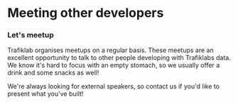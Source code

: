 # Meeting other developers

### Let's meetup

Trafiklab organises meetups on a regular basis. These meetups are an excellent opportunity to talk to other people
developing with Trafiklabs data. We know it's hard to focus with an empty stomach, so we usually offer a drink and some
snacks as well!

We're always looking for external speakers, so contact us if you'd like to present what you've built! 



